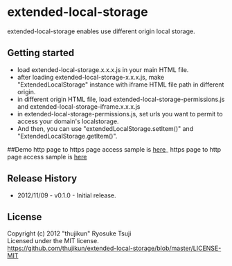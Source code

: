 # extended-local-storage
extended-local-storage enables use different origin local storage.

## Getting started
* load extended-local-storage.x.x.x.js in your main HTML file.
* after loading extended-local-storage-x.x.x.js, make "ExtendedLocalStorage" instance with iframe HTML file path in different origin.
* in different origin HTML file, load extended-local-storage-permissions.js and extended-local-storage-iframe.x.x.x.js
* in extended-local-storage-permissions.js, set urls you want to permit to access your domain's localstorage.
* And then, you can use "extendedLocalStorage.setItem()" and "ExtendedLocalStorage.getItem()".

##Demo
http page to https page access sample is [here](http://kabocha.orz.hm/test/extended-local-storage.html)_
https page to http page access sample is [here](https://kabocha.orz.hm/extended-local-storage.html)

## Release History
* 2012/11/09 - v0.1.0 - Initial release.

## License
Copyright (c) 2012 "thujikun" Ryosuke Tsuji  
Licensed under the MIT license.  
<https://github.com/thujikun/extended-local-storage/blob/master/LICENSE-MIT>
